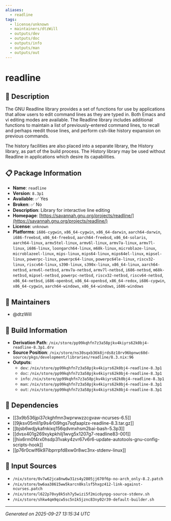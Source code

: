 ```yaml
---
aliases:
  - readline
tags:
  - license/unknown
  - maintainers/dtzWill
  - outputs/dev
  - outputs/doc
  - outputs/info
  - outputs/man
  - outputs/out
---
```


# readline

## 📝 Description

The GNU Readline library provides a set of functions for use by
applications that allow users to edit command lines as they are
typed in.  Both Emacs and vi editing modes are available.  The
Readline library includes additional functions to maintain a
list of previously-entered command lines, to recall and perhaps
reedit those lines, and perform csh-like history expansion on
previous commands.

The history facilities are also placed into a separate library,
the History library, as part of the build process.  The History
library may be used without Readline in applications which
desire its capabilities.


## 📋 Package Information

- **Name**: `readline`
- **Version**: `8.3p1`
- **Available**: ✅ Yes
- **Broken**: ✅ No
- **Description**: Library for interactive line editing
- **Homepage**: [https://savannah.gnu.org/projects/readline/](https://savannah.gnu.org/projects/readline/)
- **License**: `unknown`
- **Platforms**: `i686-cygwin`, `x86_64-cygwin`, `x86_64-darwin`, `aarch64-darwin`, `i686-freebsd`, `x86_64-freebsd`, `aarch64-freebsd`, `x86_64-solaris`, `aarch64-linux`, `armv5tel-linux`, `armv6l-linux`, `armv7a-linux`, `armv7l-linux`, `i686-linux`, `loongarch64-linux`, `m68k-linux`, `microblaze-linux`, `microblazeel-linux`, `mips-linux`, `mips64-linux`, `mips64el-linux`, `mipsel-linux`, `powerpc-linux`, `powerpc64-linux`, `powerpc64le-linux`, `riscv32-linux`, `riscv64-linux`, `s390-linux`, `s390x-linux`, `x86_64-linux`, `aarch64-netbsd`, `armv6l-netbsd`, `armv7a-netbsd`, `armv7l-netbsd`, `i686-netbsd`, `m68k-netbsd`, `mipsel-netbsd`, `powerpc-netbsd`, `riscv32-netbsd`, `riscv64-netbsd`, `x86_64-netbsd`, `i686-openbsd`, `x86_64-openbsd`, `x86_64-redox`, `i686-cygwin`, `x86_64-cygwin`, `aarch64-windows`, `x86_64-windows`, `i686-windows`
## 👥 Maintainers

- @dtzWill


## 🔧 Build Information

- **Derivation Path**: `/nix/store/pp99kqhfn7z3a58pjkv4kiyrs62k0bj4-readline-8.3p1.drv`
- **Source Position**: `/nix/store/ns30sqxb36k8jrds8z18rv96bpnwc60d-source/pkgs/development/libraries/readline/8.3.nix:96`
- **Outputs**:
  - `dev`:  `/nix/store/pp99kqhfn7z3a58pjkv4kiyrs62k0bj4-readline-8.3p1`
  - `doc`:  `/nix/store/pp99kqhfn7z3a58pjkv4kiyrs62k0bj4-readline-8.3p1`
  - `info`:  `/nix/store/pp99kqhfn7z3a58pjkv4kiyrs62k0bj4-readline-8.3p1`
  - `man`:  `/nix/store/pp99kqhfn7z3a58pjkv4kiyrs62k0bj4-readline-8.3p1`
  - `out`:  `/nix/store/pp99kqhfn7z3a58pjkv4kiyrs62k0bj4-readline-8.3p1`

## 🔗 Dependencies

- [[3x9b536jpi37ckghfmn3wprwwzzcgvaw-ncurses-6.5]]
- [[9jksv05mli1p9s4r0i9hgs7sqfaaplzx-readline-8.3.tar.gz]]
- [[bjsb6wdjykafnkixq156qdvmxhsm2bai-bash-5.3p3]]
- [[dvsx401g269xykpkhilj1wvg5x1207g7-readline83-001]]
- [[hix6rm0f4rx0hsdp31vaky4zvr67v6r6-update-autotools-gnu-config-scripts-hook]]
- [[p76r0cwlf6k97ibprrpfd8xw0r8wc3nx-stdenv-linux]]

## 📁 Input Sources

- `/nix/store/0v7w62jca8nw6w31zs4y2805jj670f6p-no-arch_only-8.2.patch`
- `/nix/store/bw6aa38615ww5karcn8kslsf5hxgz412-link-against-ncurses.patch`
- `/nix/store/l622p70vy8k5sh7y5wizi5f2mic6ynpg-source-stdenv.sh`
- `/nix/store/shkw4qm9qcw5sc5n1k5jznc83ny02r39-default-builder.sh`

---
*Generated on 2025-09-27 13:15:34 UTC*
